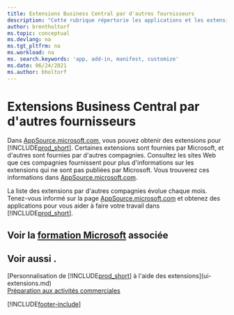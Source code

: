```yaml
---
title: Extensions Business Central par d'autres fournisseurs
description: "Cette rubrique répertorie les applications et les extensions permettant de personnaliser Business\_Central et fournies par d’autres compagnies."
author: brentholtorf
ms.topic: conceptual
ms.devlang: na
ms.tgt_pltfrm: na
ms.workload: na
ms. search.keywords: 'app, add-in, manifest, customize'
ms.date: 06/24/2021
ms.author: bholtorf
---
```

# Extensions Business Central par d'autres fournisseurs

Dans [AppSource.microsoft.com](https://appsource.microsoft.com/), vous pouvez obtenir des extensions pour [!INCLUDE[prod_short](includes/prod_short.md)]. Certaines extensions sont fournies par Microsoft, et d'autres sont fournies par d'autres compagnies. Consultez les sites Web que ces compagnies fournissent pour plus d'informations sur les extensions qui ne sont pas publiées par Microsoft. Vous trouverez ces informations dans [AppSource.microsoft.com](https://go.microsoft.com/fwlink/?linkid=2081646).  

La liste des extensions par d'autres compagnies évolue chaque mois. Tenez-vous informé sur la page [AppSource.microsoft.com](https://go.microsoft.com/fwlink/?linkid=2081646) et obtenez des applications pour vous aider à faire votre travail dans [!INCLUDE[prod_short](includes/prod_short.md)].  

## Voir la [formation Microsoft](/training/modules/customize-dynamics-365-business-central/) associée

## Voir aussi .

[Personnalisation de [!INCLUDE[prod_short](includes/prod_short.md)] à l'aide des extensions](ui-extensions.md)  
[Préparation aux activités commerciales](ui-get-ready-business.md)  


[!INCLUDE[footer-include](includes/footer-banner.md)]
